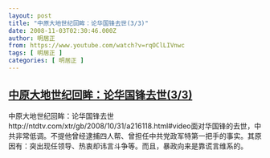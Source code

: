 ```yaml
---
layout: post
title: "中原大地世纪回眸：论华国锋去世(3/3)"
date: 2008-11-03T02:30:46.000Z
author: 明居正
from: https://www.youtube.com/watch?v=rqOClLIVnwc
tags: [ 明居正 ]
categories: [ 明居正 ]
---
```

<!--1225679446000-->
[中原大地世纪回眸：论华国锋去世(3/3)](https://www.youtube.com/watch?v=rqOClLIVnwc)
------

<div>
中原大地世纪回眸：论华国锋去世http://ntdtv.com/xtr/gb/2008/10/31/a216118.html#video面对华国锋的去世，中共非常低调。不提他曾经逮捕四人帮、曾担任中共党政军特第一把手的事实。其原因有：突出现任领导、热衷却讳言斗争等。而且，暴政向来是靠谎言维系的。
</div>
